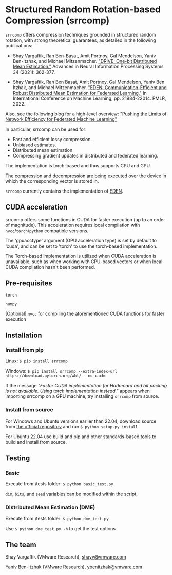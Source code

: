 # Structured Random Rotation-based Compression (srrcomp)

`srrcomp` offers compression techniques grounded in structured random rotation, with strong theoretical guarantees, as detailed in the following publications:

- Shay Vargaftik, Ran Ben-Basat, Amit Portnoy, Gal Mendelson, Yaniv Ben-Itzhak, and Michael Mitzenmacher. ["DRIVE: One-bit Distributed Mean Estimation."](https://proceedings.neurips.cc/paper/2021/hash/0397758f8990c1b41b81b43ac389ab9f-Abstract.html) Advances in Neural Information Processing Systems 34 (2021): 362-377.

- Shay Vargaftik, Ran Ben Basat, Amit Portnoy, Gal Mendelson, Yaniv Ben Itzhak, and Michael Mitzenmacher. ["EDEN: Communication-Efficient and Robust Distributed Mean Estimation for Federated Learning."](https://proceedings.mlr.press/v162/vargaftik22a.html) In International Conference on Machine Learning, pp. 21984-22014. PMLR, 2022.

Also, see the following blog for a high-level overview: 
["Pushing the Limits of Network Efficiency for Federated Machine Learning"](https://octo.vmware.com/pushing-the-limits-of-network-efficiency-for-federated-learning/)

In particular, srrcomp can be used for: 

- Fast and efficient lossy compression.
- Unbiased estimates.
- Distributed mean estimation.
- Compressing gradient updates in distributed and federated learning.

The implementation is torch-based and thus supports CPU and GPU.

The compression and decompression are being executed over the device in which the corresponding vector is stored in.

`srrcomp` currently contains the implementation of [EDEN](https://proceedings.mlr.press/v162/vargaftik22a.html).

## CUDA acceleration

srrcomp offers some functions in CUDA for faster execution (up to an order of magnitude). This acceleration requires local compilation with `nvcc`/`torch`/`python` compatible versions. 

The 'gpuacctype' argument (GPU acceleration type) is set by default to 'cuda', and can be set to 'torch' to use the torch-based implementation. 

The Torch-based implementation is utilized when CUDA acceleration is unavailable, such as when working with CPU-based vectors or when local CUDA compilation hasn't been performed.
## Pre-requisites

`torch` 

`numpy`

[Optional] `nvcc` for compiling the aforementioned CUDA functions for faster execution


## Installation

### Install from pip

Linux: `$ pip install srrcomp`

Windows: `$ pip install srrcomp --extra-index-url https://download.pytorch.org/whl/ --no-cache`

If the message *"Faster CUDA implementation for Hadamard and bit packing is not available. Using torch implementation instead."* appears when importing srrcomp on a GPU machine, try installing `srrcomp` from source.

### Install from source

For Windows and Ubuntu versions earlier than 22.04, download source from [the official repository](https://github.com/shayvar/structured-random-rotation-based-compression) and run `$ python setup.py install`

For Ubuntu 22.04 use build and pip and other standards-based tools to build and install from source.

## Testing

### Basic

Execute from \tests folder:
`$ python basic_test.py`

`dim`, `bits`, and `seed` variables can be modified within the script.


### Distributed Mean Estimation (DME)

Execute from \tests folder:
`$ python dme_test.py`

Use `$ python dme_test.py -h` to get the test options 

## The team

Shay Vargaftik (VMware Research), shayv@vmware.com

Yaniv Ben-Itzhak (VMware Research), ybenitzhak@vmware.com
